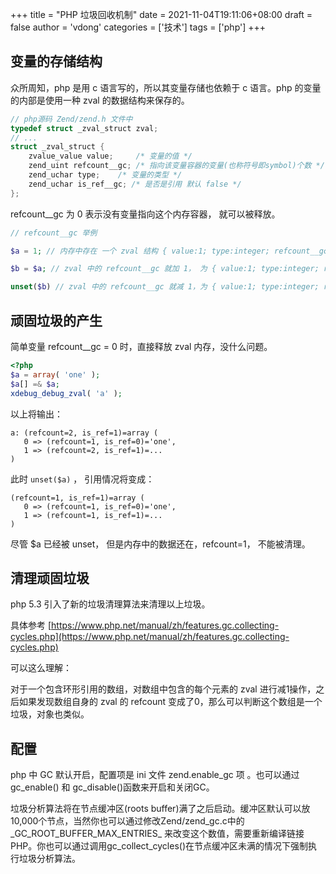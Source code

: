 +++
title = "PHP 垃圾回收机制"
date = 2021-11-04T19:11:06+08:00
draft = false
author = 'vdong'
categories = ['技术']
tags = ['php']
+++
## 变量的存储结构

众所周知，php 是用 c 语言写的，所以其变量存储也依赖于 c 语言。php 的变量的内部是使用一种 zval 的数据结构来保存的。

```c
// php源码 Zend/zend.h 文件中
typedef struct _zval_struct zval;
// ...
struct _zval_struct {
    zvalue_value value;     /* 变量的值 */
    zend_uint refcount__gc; /* 指向该变量容器的变量(也称符号即symbol)个数 */
    zend_uchar type;    /* 变量的类型 */
    zend_uchar is_ref__gc; /* 是否是引用 默认 false */ 
};
```

refcount__gc 为 0 表示没有变量指向这个内存容器， 就可以被释放。

```php
// refcount__gc 举例

$a = 1; // 内存中存在 一个 zval 结构 { value:1; type:integer; refcount__gc:1; is_ref__gc:false } ps: zval 结构的值是 zvalue_value（数据结构） 的，这里说 1, 不准确

$b = $a; // zval 中的 refcount__gc 就加 1， 为 { value:1; type:integer; refcount__gc:2; is_ref__gc:false }

unset($b) // zval 中的 refcount__gc 就减 1，为 { value:1; type:integer; refcount__gc:1; is_ref__gc:false }
```

## 顽固垃圾的产生

简单变量 refcount__gc = 0 时，直接释放 zval 内存，没什么问题。

```php
<?php
$a = array( 'one' );
$a[] =& $a;
xdebug_debug_zval( 'a' );
```

以上将输出：

```
a: (refcount=2, is_ref=1)=array (
   0 => (refcount=1, is_ref=0)='one',
   1 => (refcount=2, is_ref=1)=...
)
```

此时 `unset($a)` ， 引用情况将变成：

```
(refcount=1, is_ref=1)=array (
   0 => (refcount=1, is_ref=0)='one',
   1 => (refcount=1, is_ref=1)=...
)
```

尽管 $a 已经被 unset， 但是内存中的数据还在，refcount=1， 不能被清理。

## 清理顽固垃圾

php 5.3 引入了新的垃圾清理算法来清理以上垃圾。

具体参考 [https://www.php.net/manual/zh/features.gc.collecting-cycles.php](https://www.php.net/manual/zh/features.gc.collecting-cycles.php)

可以这么理解：

对于一个包含环形引用的数组，对数组中包含的每个元素的 zval 进行减1操作，之后如果发现数组自身的 zval 的 refcount 变成了0，那么可以判断这个数组是一个垃圾，对象也类似。

## 配置

php 中 GC 默认开启，配置项是 ini 文件 zend.enable_gc 项 。也可以通过 gc_enable() 和 gc_disable()函数来开启和关闭GC。

垃圾分析算法将在节点缓冲区(roots buffer)满了之后启动。缓冲区默认可以放10,000个节点，当然你也可以通过修改Zend/zend_gc.c中的_GC_ROOT_BUFFER_MAX_ENTRIES_ 来改变这个数值，需要重新编译链接PHP。你也可以通过调用gc_collect_cycles()在节点缓冲区未满的情况下强制执行垃圾分析算法。
